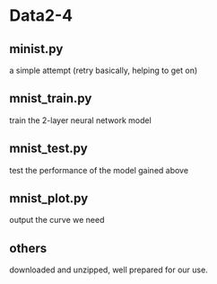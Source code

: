 # Data2-4

## minist.py

a simple attempt (retry basically, helping to get on)

## mnist_train.py

train the 2-layer neural network model

## mnist_test.py

test the performance of the model gained above

## mnist_plot.py

output the curve we need

## others

downloaded and unzipped, well prepared for our use.
